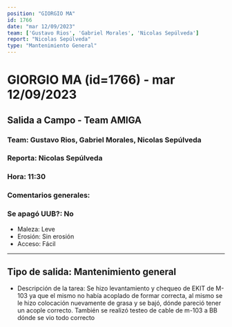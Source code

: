 ```yaml
---
position: "GIORGIO MA"
id: 1766
date: "mar 12/09/2023"
team: ['Gustavo Rios', 'Gabriel Morales', 'Nicolas Sepúlveda']
report: "Nicolas Sepúlveda"
type: "Mantenimiento General"
---
```


# GIORGIO MA (id=1766) - mar 12/09/2023
## Salida a Campo - Team AMIGA
### Team: Gustavo Rios, Gabriel Morales, Nicolas Sepúlveda
### Reporta: Nicolas Sepúlveda
### Hora: 11:30
### Comentarios generales: 
### Se apagó UUB?: No 
- Maleza: Leve
- Erosión: Sin erosión
- Acceso: Fácil
---------
## Tipo de salida: Mantenimiento general
   - Descripción de la tarea: Se hizo levantamiento y chequeo de EKIT de M-103 ya que el mismo no había acoplado de formar correcta, al mismo se le hizo colocación nuevamente de grasa y se bajó, dónde pareció tener un acople correcto.
También se realizó testeo de cable de m-103 a BB dónde se vio todo correcto 
